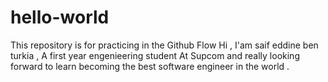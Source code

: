 # hello-world
This repository is for practicing in the Github Flow
Hi , I'am saif eddine ben turkia , A first year engenieering student At Supcom and really looking forward to learn becoming the best software engineer in the world .
